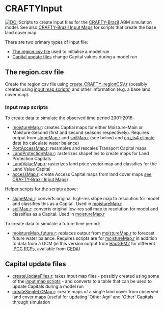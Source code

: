 # CRAFTYInput
[![DOI](https://zenodo.org/badge/139715339.svg)](https://zenodo.org/badge/latestdoi/139715339)
Scripts to create input files for the [CRAFTY-Brazil](https://github.com/jamesdamillington/CRAFTY_Brazil) ABM simulation model. See also [CRAFTY-Brazil Input Maps](https://github.com/jamesdamillington/BrazilInputMaps) for scripts that create the base land cover map. 

There are two primary types of input file:
- [The region.csv file](#the-region.csv-file) used to initialise a model run
- [Capital update files](#capital-update-files) change Capital values during a model run 

## The region.csv file
Create the region.csv file using [create_CRAFTY_regionCSV.r](create_CRAFTY_regionCSV.r) (possibly created using [input map scripts](#input-map-scripts)) and other information (e.g. a base land cover map). 


### Input map scripts

To create data to simulate the observed time period 2001-2018:

- [moistureMap.r](moistureMap.r): creates Captial maps for either Moisture-Main or Moisture-Second (first and second seasons respectively). Requires output from [slopeMap.r](slopeMap.r) and [soilMap.r](soilMap.r) (see below) and [cru_ts4 climate](https://crudata.uea.ac.uk/cru/data/hrg/) data (to calculate water balance)   
- [PortAccessMap.r](PortAccessMap.r): resamples and rescales Transport Capital maps
- [LandProtectionMap.r](LandProtectionMap.r): rasterizes shapefiles to create maps for Land Protection Capitals 
- [LandValueMap.r](LandValueMap.r): rasterizes land price vector map and classifies for the Land Value Capital
- [accessMap.r](accessMap.r): create Access Capital maps from land cover maps [see CRAFTY-Brazil Input Maps](https://github.com/jamesdamillington/BrazilInputMaps))

Helper scripts for the scripts above:
- [slopeMap.r](slopeMap.r): converts original high-res slope map to resolution for model and classifies this as a Capital. Used in [moistureMap.r](moistureMap.r)
- [soilMap.r](soilMap.r): converts original low-res soil map to resolution for model and classifies as a Capital. Used in [moistureMap.r](moistureMap.r)

To create data to simulate a future time period:

- [moistureMap_future.r](moistureMap_future.r): replaces output from [moistureMap.r](moistureMap.r) to forecast future water balance. Requires scripts are for [moistureMap.r](moistureMap.r) in addition to data from a GCM (in this version output from [HadGEM2](https://portal.enes.org/models/earthsystem-models/metoffice-hadley-centre/hadgem2-es) for different [IPCC RCPs](https://en.wikipedia.org/wiki/Representative_Concentration_Pathway), available from [CEDA](https://esgf-index1.ceda.ac.uk/search/cordex-ceda/)) 


## Capital update files

- [createUpdateFiles.r](createUpdateFiles.r): takes input map files - possibly created using some of the [input map scripts](#input-map-scripts) - and converts to a table that can be used to update Capitals during a model run
- [createSingleLCMap.r](createSingleLCMap.r): create maps of a single land cover from observed land cover maps (useful for updating 'Other Agri' and 'Other' Capitals through simulation
